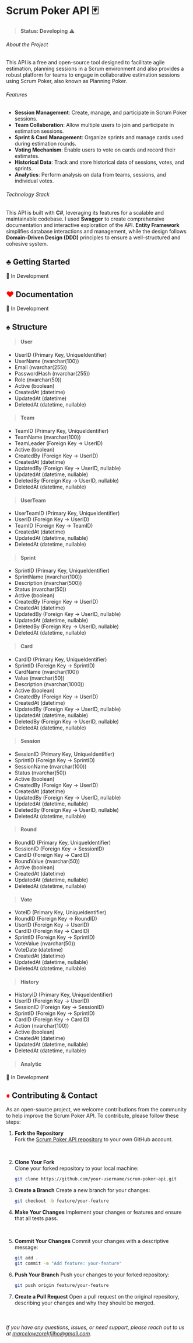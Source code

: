 # Scrum Poker API 🃏
> **Status: Developing** ⚠️
###### About the Project
This API is a free and open-source tool designed to facilitate agile estimation, planning sessions in a Scrum environment and also provides a robust platform for teams to engage in collaborative estimation sessions using Scrum Poker, also known as Planning Poker.

###### Features
- **Session Management**: Create, manage, and participate in Scrum Poker sessions.
- **Team Collaboration**: Allow multiple users to join and participate in estimation sessions.
- **Sprint & Card Management**: Organize sprints and manage cards used during estimation rounds.
- **Voting Mechanism**: Enable users to vote on cards and record their estimates.
- **Historical Data**: Track and store historical data of sessions, votes, and sprints.
- **Analytics**: Perform analysis on data from teams, sessions, and individual votes.


###### Technology Stack
This API is built with **C#**, leveraging its features for a scalable and maintainable codebase. I used **Swagger** to create comprehensive documentation and interactive exploration of the API. **Entity Framework** simplifies database interactions and management, while the design follows **Domain-Driven Design (DDD)** principles to ensure a well-structured and cohesive system.

## ♣️ Getting Started
🚩 In Development

## <span style="color:red;">♥️</span> Documentation
🚩 In Development

## ♠️ Structure

> #### User
* UserID (Primary Key, UniqueIdentifier)
* UserName (nvarchar(100))
* Email (nvarchar(255))
* PasswordHash (nvarchar(255))
* Role (nvarchar(50))
* Active (boolean)
* CreatedAt (datetime)
* UpdatedAt (datetime)
* DeletedAt (datetime, nullable)

> #### Team
* TeamID (Primary Key, UniqueIdentifier)
* TeamName (nvarchar(100))
* TeamLeader (Foreign Key -> UserID)
* Active (boolean)
* CreatedBy (Foreign Key -> UserID)
* CreatedAt (datetime)
* UpdatedBy (Foreign Key -> UserID, nullable)
* UpdatedAt (datetime, nullable)
* DeletedBy (Foreign Key -> UserID, nullable)
* DeletedAt (datetime, nullable)

> #### UserTeam
* UserTeamID (Primary Key, UniqueIdentifier)
* UserID (Foreign Key -> UserID)
* TeamID (Foreign Key -> TeamID)
* CreatedAt (datetime)
* UpdatedAt (datetime, nullable)
* DeletedAt (datetime, nullable)

> #### Sprint
* SprintID (Primary Key, UniqueIdentifier)
* SprintName (nvarchar(100))
* Description (nvarchar(500))
* Status (nvarchar(50))
* Active (boolean)
* CreatedBy (Foreign Key -> UserID)
* CreatedAt (datetime)
* UpdatedBy (Foreign Key -> UserID, nullable)
* UpdatedAt (datetime, nullable)
* DeletedBy (Foreign Key -> UserID, nullable)
* DeletedAt (datetime, nullable)

> #### Card
* CardID (Primary Key, UniqueIdentifier)
* SprintID (Foreign Key -> SprintID)
* CardName (nvarchar(100))
* Value (nvarchar(50))
* Description (nvarchar(1000))
* Active (boolean)
* CreatedBy (Foreign Key -> UserID)
* CreatedAt (datetime)
* UpdatedBy (Foreign Key -> UserID, nullable)
* UpdatedAt (datetime, nullable)
* DeletedBy (Foreign Key -> UserID, nullable)
* DeletedAt (datetime, nullable)

> #### Session
* SessionID (Primary Key, UniqueIdentifier)
* SprintID (Foreign Key -> SprintID)
* SessionName (nvarchar(100))
* Status (nvarchar(50))
* Active (boolean)
* CreatedBy (Foreign Key -> UserID)
* CreatedAt (datetime)
* UpdatedBy (Foreign Key -> UserID, nullable)
* UpdatedAt (datetime, nullable)
* DeletedBy (Foreign Key -> UserID, nullable)
* DeletedAt (datetime, nullable)

> #### Round
* RoundID (Primary Key, UniqueIdentifier)
* SessionID (Foreign Key -> SessionID)
* CardID (Foreign Key -> CardID)
* RoundValue (nvarchar(50))
* Active (boolean)
* CreatedAt (datetime)
* UpdatedAt (datetime, nullable)
* DeletedAt (datetime, nullable)

> #### Vote
* VoteID (Primary Key, UniqueIdentifier)
* RoundID (Foreign Key -> RoundID)
* UserID (Foreign Key -> UserID)
* CardID (Foreign Key -> CardID)
* SprintID (Foreign Key -> SprintID)
* VoteValue (nvarchar(50))
* VoteDate (datetime)
* CreatedAt (datetime)
* UpdatedAt (datetime, nullable)
* DeletedAt (datetime, nullable)

> #### History
* HistoryID (Primary Key, UniqueIdentifier)
* UserID (Foreign Key -> UserID)
* SessionID (Foreign Key -> SessionID)
* SprintID (Foreign Key -> SprintID)
* CardID (Foreign Key -> CardID)
* Action (nvarchar(100))
* Active (boolean)
* CreatedAt (datetime)
* UpdatedAt (datetime, nullable)
* DeletedAt (datetime, nullable)

> #### Analytic
🚩 In Development

## <span style="color:red;">♦️</span> Contributing & Contact

As an open-source project, we welcome contributions from the community to help improve the Scrum Poker API. To contribute, please follow these steps:

1. **Fork the Repository**  
    Fork the [Scrum Poker API repository](link-to-repository) to your own GitHub account.
<br>

2. **Clone Your Fork**  
    Clone your forked repository to your local machine:
    ```bash
    git clone https://github.com/your-username/scrum-poker-api.git
    ```
    
3. **Create a Branch**
    Create a new branch for your changes:
    ```bash
    git checkout -b feature/your-feature
    ```

4. **Make Your Changes**
    Implement your changes or features and ensure that all tests pass.
<br>

5. **Commit Your Changes**
    Commit your changes with a descriptive message:
    ```bash
    git add .
    git commit -m "Add feature: your-feature"
    ```
6. **Push Your Branch**
    Push your changes to your forked repository:
    ```bash
    git push origin feature/your-feature
    ```
7. **Create a Pull Request**
    Open a pull request on the original repository, describing your changes and why they should be merged.
<br>

###### If you have any questions, issues, or need support, please reach out to us at marcelowzorekfilho@gmail.com.

